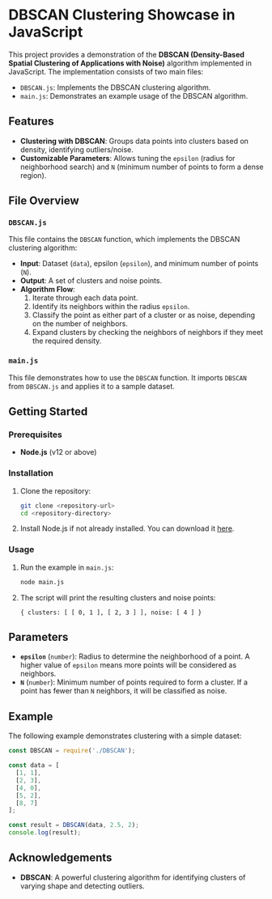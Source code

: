 # DBSCAN Clustering Showcase in JavaScript

This project provides a demonstration of the **DBSCAN (Density-Based Spatial Clustering of Applications with Noise)** algorithm implemented in JavaScript. The implementation consists of two main files:

- `DBSCAN.js`: Implements the DBSCAN clustering algorithm.
- `main.js`: Demonstrates an example usage of the DBSCAN algorithm.

## Features

- **Clustering with DBSCAN**: Groups data points into clusters based on density, identifying outliers/noise.
- **Customizable Parameters**: Allows tuning the `epsilon` (radius for neighborhood search) and `N` (minimum number of points to form a dense region).

## File Overview

### `DBSCAN.js`
This file contains the `DBSCAN` function, which implements the DBSCAN clustering algorithm:

- **Input**: Dataset (`data`), epsilon (`epsilon`), and minimum number of points (`N`).
- **Output**: A set of clusters and noise points.
- **Algorithm Flow**:
  1. Iterate through each data point.
  2. Identify its neighbors within the radius `epsilon`.
  3. Classify the point as either part of a cluster or as noise, depending on the number of neighbors.
  4. Expand clusters by checking the neighbors of neighbors if they meet the required density.

### `main.js`
This file demonstrates how to use the `DBSCAN` function. It imports `DBSCAN` from `DBSCAN.js` and applies it to a sample dataset.

## Getting Started

### Prerequisites

- **Node.js** (v12 or above)

### Installation
1. Clone the repository:
   ```sh
   git clone <repository-url>
   cd <repository-directory>
   ```
2. Install Node.js if not already installed. You can download it [here](https://nodejs.org/).

### Usage
1. Run the example in `main.js`:
   ```sh
   node main.js
   ```
2. The script will print the resulting clusters and noise points:
   ```
   { clusters: [ [ 0, 1 ], [ 2, 3 ] ], noise: [ 4 ] }
   ```

## Parameters
- **`epsilon`** (`number`): Radius to determine the neighborhood of a point. A higher value of `epsilon` means more points will be considered as neighbors.
- **`N`** (`number`): Minimum number of points required to form a cluster. If a point has fewer than `N` neighbors, it will be classified as noise.

## Example
The following example demonstrates clustering with a simple dataset:

```js
const DBSCAN = require('./DBSCAN');

const data = [
  [1, 1],
  [2, 3],
  [4, 0],
  [5, 2],
  [8, 7]
];

const result = DBSCAN(data, 2.5, 2);
console.log(result);
```

## Acknowledgements
- **DBSCAN**: A powerful clustering algorithm for identifying clusters of varying shape and detecting outliers.
